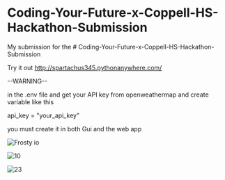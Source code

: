 # Coding-Your-Future-x-Coppell-HS-Hackathon-Submission

My submission for the # Coding-Your-Future-x-Coppell-HS-Hackathon-Submission

Try it out
http://spartachus345.pythonanywhere.com/

--WARNING--

in the .env file and get your API key from openweathermap and create variable like this

api_key = "your_api_key"

you must create it in both Gui and the web app 

![Frosty io](https://user-images.githubusercontent.com/106468069/221404980-d29cceaf-beee-4666-919f-b01566855f8a.png)

![10](https://user-images.githubusercontent.com/106468069/221404949-c64a5e81-f4f5-4dc4-b2c3-fe62a45554b3.PNG)

![23](https://user-images.githubusercontent.com/106468069/221404959-6dc3a3a2-0d6d-45f4-a626-2d5e0b92665b.PNG)
